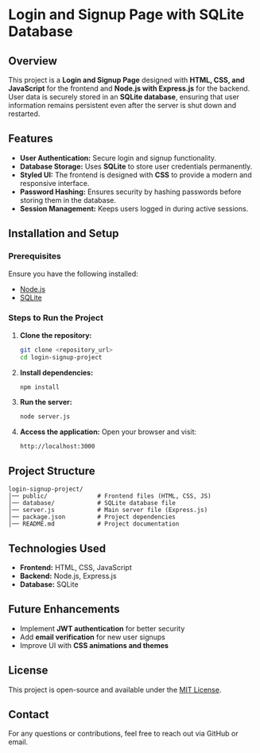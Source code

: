 # Login and Signup Page with SQLite Database

## Overview
This project is a **Login and Signup Page** designed with **HTML, CSS, and JavaScript** for the frontend and **Node.js with Express.js** for the backend. User data is securely stored in an **SQLite database**, ensuring that user information remains persistent even after the server is shut down and restarted.

## Features
- **User Authentication:** Secure login and signup functionality.
- **Database Storage:** Uses **SQLite** to store user credentials permanently.
- **Styled UI:** The frontend is designed with **CSS** to provide a modern and responsive interface.
- **Password Hashing:** Ensures security by hashing passwords before storing them in the database.
- **Session Management:** Keeps users logged in during active sessions.

## Installation and Setup
### Prerequisites
Ensure you have the following installed:
- [Node.js](https://nodejs.org/)
- [SQLite](https://www.sqlite.org/)

### Steps to Run the Project
1. **Clone the repository:**
   ```sh
   git clone <repository_url>
   cd login-signup-project
   ```
2. **Install dependencies:**
   ```sh
   npm install
   ```
3. **Run the server:**
   ```sh
   node server.js
   ```
4. **Access the application:**
   Open your browser and visit:
   ```
   http://localhost:3000
   ```

## Project Structure
```
login-signup-project/
│── public/              # Frontend files (HTML, CSS, JS)
│── database/            # SQLite database file
│── server.js            # Main server file (Express.js)
│── package.json         # Project dependencies
│── README.md            # Project documentation
```

## Technologies Used
- **Frontend:** HTML, CSS, JavaScript
- **Backend:** Node.js, Express.js
- **Database:** SQLite

## Future Enhancements
- Implement **JWT authentication** for better security
- Add **email verification** for new user signups
- Improve UI with **CSS animations and themes**

## License
This project is open-source and available under the [MIT License](LICENSE).

## Contact
For any questions or contributions, feel free to reach out via GitHub or email.

